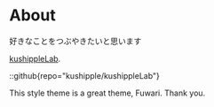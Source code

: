 # About
好きなことをつぶやきたいと思います

[kushippleLab](https://github.com/kushipple/kushippleLab).

::github{repo="kushipple/kushippleLab"}

This style theme is a great theme, Fuwari. Thank you.

